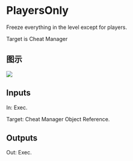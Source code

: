 # PlayersOnly

Freeze everything in the level except for players.

Target is Cheat Manager

## 图示

![]($-20221218-18160531.png)

## Inputs

In: Exec.

Target: Cheat Manager Object Reference.  

## Outputs

Out: Exec.

